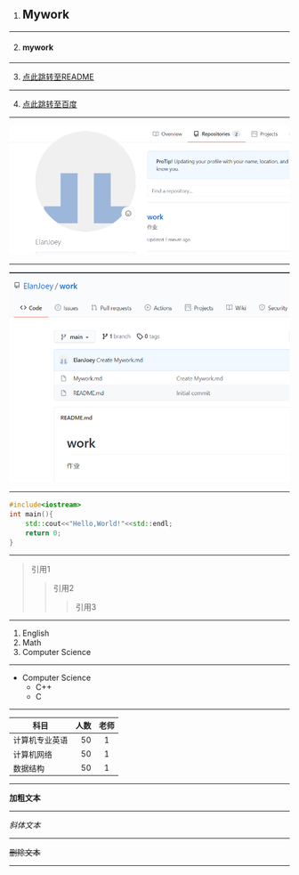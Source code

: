 1. ## Mywork

---

2. #### mywork

---

3. [点此跳转至README](https://github.com/ElanJoey/work/blob/main/README.md)

---

4. [点此跳转至百度](https://www.baidu.com/?tn=88093251_80_hao_pg)

---

![图像1](https://github.com/ElanJoey/work/blob/main/mywork1.png)

---

![图像2](https://github.com/ElanJoey/work/blob/main/work1.png)

---

```cpp
#include<iostream>
int main(){
    std::cout<<"Hello,World!"<<std::endl;
    return 0;
}
```
---
>引用1
>>引用2
>>>引用3
---
1. English
2. Math
3. Computer Science
---
* Computer Science
    * C++
    * C
---

| 科目                  | 人数    | 老师  |
| --------              | -----:  | :----: |
| 计算机专业英语        | 50      |   1    |
| 计算机网络            | 50      |   1    |
| 数据结构              | 50      |   1    |

---


**加粗文本**

---

*斜体文本*

---

~~删除文本~~

---
